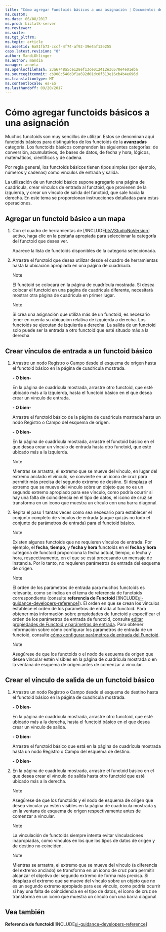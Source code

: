 ```yaml
---
title: "Cómo agregar Functoids básicos a una asignación | Documentos de Microsoft"
ms.custom: 
ms.date: 06/08/2017
ms.prod: biztalk-server
ms.reviewer: 
ms.suite: 
ms.tgt_pltfrm: 
ms.topic: article
ms.assetid: 6a81fb73-cccf-4f74-af92-39e4af13e255
caps.latest.revision: "8"
author: MandiOhlinger
ms.author: mandia
manager: anneta
ms.openlocfilehash: 23a6748a5ce128ef13ce012412e36570e4e01eba
ms.sourcegitcommit: cb908c540d8f1a692d01dc8f313e16cb4b4e696d
ms.translationtype: MT
ms.contentlocale: es-ES
ms.lasthandoff: 09/20/2017
---
```

# <a name="how-to-add-basic-functoids-to-a-map"></a>Cómo agregar functoids básicos a una asignación
Muchos functoids son muy sencillos de utilizar. Estos se denominan aquí functoids básicos para distinguirlos de los functoids de la **avanzadas** categoría. Los functoids básicos comprenden las siguientes categorías: de conversión, acumulativos, de bases de datos, de fecha y hora, lógicos, matemáticos, científicos y de cadena.  
  
 Por regla general, los functoids básicos tienen tipos simples (por ejemplo, números y cadenas) como vínculos de entrada y salida.  
  
 La utilización de un functoid básico supone agregarlo una página de cuadrícula, crear vínculos de entrada al functoid, que provienen de la izquierda, y crear un vínculo de salida del functoid, que sale hacia la derecha. En este tema se proporcionan instrucciones detalladas para estas operaciones.  
  
## <a name="add-a-basic-functoid-to-a-map"></a>Agregar un functoid básico a un mapa  
  
1.  Con el cuadro de herramientas de [!INCLUDE[btsVStudioNoVersion](../includes/btsvstudionoversion-md.md)] activo, haga clic en la pestaña apropiada para seleccionar la categoría del functoid que desea ver.  
  
     Aparece la lista de functoids disponibles de la categoría seleccionada.  
  
2.  Arrastre el functoid que desea utilizar desde el cuadro de herramientas hasta la ubicación apropiada en una página de cuadrícula.  
  
    > [!NOTE]
    >  El functoid se colocará en la página de cuadrícula mostrada. Si desea colocar el functoid en una página de cuadrícula diferente, necesitará mostrar otra página de cuadrícula en primer lugar.  
  
    > [!NOTE]
    >  Si crea una asignación que utiliza más de un functoid, es necesario tener en cuenta su ubicación relativa de izquierda a derecha. Los functoids se ejecutan de izquierda a derecha. La salida de un functoid solo puede ser la entrada a otro functoid que esté situado más a la derecha.  
  
## <a name="create-input-links-to-a-basic-functoid"></a>Crear vínculos de entrada a un functoid básico  
  
1.  Arrastre un nodo Registro o Campo desde el esquema de origen hasta el functoid básico en la página de cuadrícula mostrada.  
  
     **- O bien-**  
  
     En la página de cuadrícula mostrada, arrastre otro functoid, que esté ubicado más a la izquierda, hasta el functoid básico en el que desea crear un vínculo de entrada.  
  
     **- O bien-**  
  
     Arrastre el functoid básico de la página de cuadrícula mostrada hasta un nodo Registro o Campo del esquema de origen.  
  
     **- O bien-**  
  
     En la página de cuadrícula mostrada, arrastre el functoid básico en el que desea crear un vínculo de entrada hasta otro functoid, que esté ubicado más a la izquierda.  
  
    > [!NOTE]
    >  Mientras se arrastra, el extremo que se mueve del vínculo, en lugar del extremo anclado el vínculo, se convierte en un icono de cruz para permitir más precisa del segundo extremo de destino. Si desplaza el extremo que se mueve del vínculo sobre un objeto que no es un segundo extremo apropiado para ese vínculo, como podría ocurrir si hay una falta de coincidencia en el tipo de datos, el icono de cruz se transforma en un icono que muestra un círculo con una barra diagonal.  
  
2.  Repita el paso 1 tantas veces como sea necesario para establecer el conjunto completo de vínculos de entrada (auque quizás no todo el conjunto de parámetros de entrada) para el functoid básico.  
  
    > [!NOTE]
    >  Existen algunos functoids que no requieren vínculos de entrada. Por ejemplo, el **fecha**, **tiempo**, y **fecha y hora** functoids en el **fecha y hora** categoría de functoid proporciona la fecha actual, tiempo, o fecha y hora, respectivamente, en el que se está procesando un mensaje de instancia. Por lo tanto, no requieren parámetros de entrada del esquema de origen.  
  
    > [!NOTE]
    >  El orden de los parámetros de entrada para muchos functoids es relevante, como se indica en el tema de referencia de functoids correspondiente (consulte **referencia de Functoid** [!INCLUDE[ui-guidance-developers-reference](../includes/ui-guidance-developers-reference.md)]). El orden en que se crean los vínculos establece el orden de los parámetros de entrada al functoid. Para obtener más información sobre propiedades de functoid y especificar el orden de los parámetros de entrada de functoid, consulte [editar propiedades de Functoid y parámetros de entrada](../core/editing-functoid-properties-and-input-parameters.md). Para obtener información sobre cómo configurar los parámetros de entrada de un functoid, consulte [cómo configurar parámetros de entrada del Functoid](../core/how-to-configure-functoid-input-parameters.md).  
  
    > [!NOTE]
    >  Asegúrese de que los functoids o el nodo de esquema de origen que desea vincular estén visibles en la página de cuadrícula mostrada o en la ventana de esquema de origen antes de comenzar a vincular.  
  
## <a name="create-the-output-link-from-a-basic-functoid"></a>Crear el vínculo de salida de un functoid básico  
  
1.  Arrastre un nodo Registro o Campo desde el esquema de destino hasta el functoid básico en la página de cuadrícula mostrada.  
  
     **- O bien-**  
  
     En la página de cuadrícula mostrada, arrastre otro functoid, que esté ubicado más a la derecha, hasta el functoid básico en el que desea crear un vínculo de salida.  
  
     **- O bien-**  
  
     Arrastre el functoid básico que está en la página de cuadrícula mostrada hasta un nodo Registro o Campo del esquema de destino.  
  
     **- O bien-**  
  
2.  En la página de cuadrícula mostrada, arrastre el functoid básico en el que desea crear el vínculo de salida hasta otro functoid que esté ubicado más a la derecha.  
  
    > [!NOTE]
    >  Asegúrese de que los functoids y el nodo de esquema de origen que desea vincular ya estén visibles en la página de cuadrícula mostrada y en la ventana de esquema de origen respectivamente antes de comenzar a vincular.  
  
    > [!NOTE]
    >  La vinculación de functoids siempre intenta evitar vinculaciones inapropiadas, como vínculos en los que los tipos de datos de origen y de destino no coinciden.  
  
    > [!NOTE]
    >  Mientras se arrastra, el extremo que se mueve del vínculo (a diferencia del extremo anclado) se transforma en un icono de cruz para permitir alcanzar el objetivo del segundo extremo de forma más precisa. Si desplaza el extremo que se mueve del vínculo sobre un objeto que no es un segundo extremo apropiado para ese vínculo, como podría ocurrir si hay una falta de coincidencia en el tipo de datos, el icono de cruz se transforma en un icono que muestra un círculo con una barra diagonal.  
  
## <a name="see-also"></a>Vea también  
**Referencia de functoid**[!INCLUDE[ui-guidance-developers-reference](../includes/ui-guidance-developers-reference.md)]